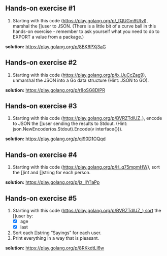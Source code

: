 ## Hands-on exercise #1
1. Starting with this code (https://play.golang.org/p/_fQUGm9Utvl), marshal the []user to JSON.
(There is a little bit of a curve ball in this hands-on exercise - remember to ask yourself what you need to do to EXPORT a value from a package.)

**solution:** https://play.golang.org/p/8BK6PXj3aG

## Hands-on exercise #2
1. Starting with this code (https://play.golang.org/p/b_UuCcZag9), unmarshal the JSON into a Go data structure (Hint: JSON to GO).

**solution:** https://play.golang.org/p/r8oSG8DIPR

## Hands-on exercise #3
1. Starting with this code (https://play.golang.org/p/BVRZTdlUZ_), encode to JSON the []user sending the results to Stdout.
(Hint: json.NewEncoder(os.Stdout).Encode(v interface{})).

**solution:** https://play.golang.org/p/ql90D1OQqd

## Hands-on exercise #4
1. Starting with this code (https://play.golang.org/p/H_q75mpmHW), sort the []int and []string for each person.

**solution:** https://play.golang.org/p/jz_llY1aPp

## Hands-on exercise #5
1. Starting with this code (https://play.golang.org/p/BVRZTdlUZ_),sort the []user by:
      - [x] age
      - [x] last
2. Sort each []string “Sayings” for each user.
3. Print everything in a way that is pleasant.

**solution:** https://play.golang.org/p/8RKkdtLl6w

